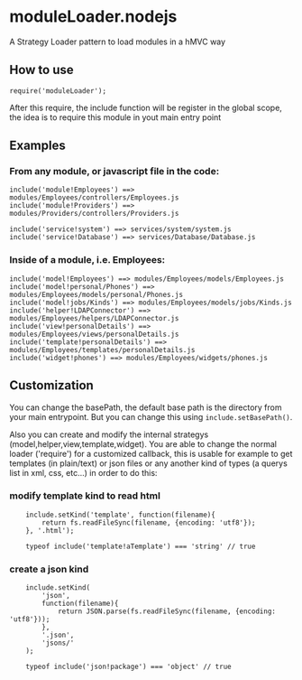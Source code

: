 moduleLoader.nodejs
===================

A Strategy Loader pattern to load modules in a hMVC way

## How to use
```
require('moduleLoader');
```
After this require, the include function will be register in the global scope, 
the idea is to require this module in yout main entry point


## Examples

### From any module, or javascript file in the code:
```
include('module!Employees') ==> modules/Employees/controllers/Employees.js
include('module!Providers') ==> modules/Providers/controllers/Providers.js

include('service!system') ==> services/system/system.js
include('service!Database') ==> services/Database/Database.js

```

### Inside of a module, i.e. Employees:
```
include('model!Employees') ==> modules/Employees/models/Employees.js
include('model!personal/Phones') ==> modules/Employees/models/personal/Phones.js
include('model!jobs/Kinds') ==> modules/Employees/models/jobs/Kinds.js
include('helper!LDAPConnector') ==> modules/Employees/helpers/LDAPConnector.js
include('view!personalDetails') ==> modules/Employees/views/personalDetails.js
include('template!personalDetails') ==> modules/Employees/templates/personalDetails.js
include('widget!phones') ==> modules/Employees/widgets/phones.js
```

## Customization

You can change the basePath, the default base path is the directory from your 
main entrypoint. But you can change this using `include.setBasePath()`.

Also you can create and modify the internal strategys (model,helper,view,template,widget). 
You are able to change the normal loader ('require') for a customized callback, 
this is usable for example to get templates (in plain/text) or json files or 
any another kind of types (a querys list in xml, css, etc...) in order to do this:

### modify template kind to read html
```
	include.setKind('template', function(filename){
		return fs.readFileSync(filename, {encoding: 'utf8'});
	}, '.html');

	typeof include('template!aTemplate') === 'string' // true

```

### create a json kind
```
	include.setKind(
		'json', 
		function(filename){
			return JSON.parse(fs.readFileSync(filename, {encoding: 'utf8'}));
		}, 
		'.json', 
		'jsons/'
	);
	
	typeof include('json!package') === 'object' // true
```

